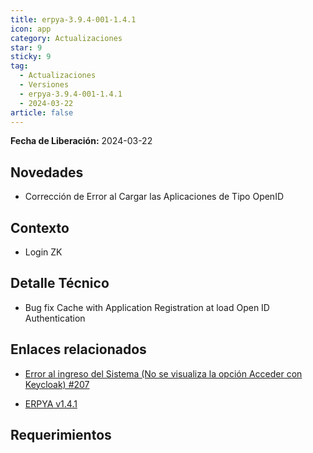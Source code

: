 ```yaml
---
title: erpya-3.9.4-001-1.4.1
icon: app
category: Actualizaciones
star: 9
sticky: 9
tag:
  - Actualizaciones
  - Versiones
  - erpya-3.9.4-001-1.4.1
  - 2024-03-22
article: false
---
```


**Fecha de Liberación:** 2024-03-22

## Novedades

- Corrección de Error al Cargar las Aplicaciones de Tipo OpenID

## Contexto

- Login ZK

## Detalle Técnico

- Bug fix Cache with Application Registration at load Open ID Authentication

## Enlaces relacionados

- [Error al ingreso del Sistema (No se visualiza la opción Acceder con Keycloak) #207](https://github.com/erpcya/Control-ELMOR/issues/207)

- [ERPYA v1.4.1](https://github.com/erpya/adempiere_patch_zk/releases/tag/1.4.1)

## Requerimientos
